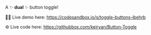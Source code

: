 A  ✨ **dual** ✨ button toggle!

👨‍💻 Live demo here: https://codesandbox.io/s/toggle-buttons-ibehrb

⚙️ Live code here: https://githubbox.com/keiryan/Button-Toggle

